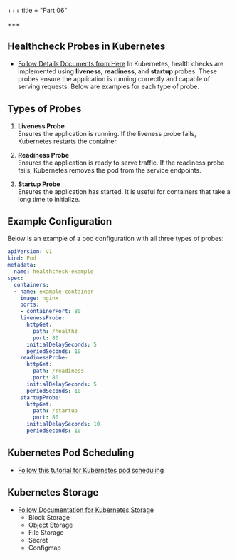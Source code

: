 +++
title = "Part 06"

+++

## Healthcheck Probes in Kubernetes
- [Follow Details Documents from Here](https://k8s.selfstudy.space/part04/index.html) 
In Kubernetes, health checks are implemented using **liveness**, **readiness**, and **startup** probes. These probes ensure the application is running correctly and capable of serving requests. Below are examples for each type of probe.

## Types of Probes

1. **Liveness Probe**  
   Ensures the application is running. If the liveness probe fails, Kubernetes restarts the container.

2. **Readiness Probe**  
   Ensures the application is ready to serve traffic. If the readiness probe fails, Kubernetes removes the pod from the service endpoints.

3. **Startup Probe**  
   Ensures the application has started. It is useful for containers that take a long time to initialize.

## Example Configuration

Below is an example of a pod configuration with all three types of probes:

```yaml
apiVersion: v1
kind: Pod
metadata:
  name: healthcheck-example
spec:
  containers:
  - name: example-container
    image: nginx
    ports:
    - containerPort: 80
    livenessProbe:
      httpGet:
        path: /healthz
        port: 80
      initialDelaySeconds: 5
      periodSeconds: 10
    readinessProbe:
      httpGet:
        path: /readiness
        port: 80
      initialDelaySeconds: 5
      periodSeconds: 10
    startupProbe:
      httpGet:
        path: /startup
        port: 80
      initialDelaySeconds: 10
      periodSeconds: 10
```


## Kubernetes Pod Scheduling 
- [Follow this tutorial for Kubernetes pod scheduling](https://k8s.selfstudy.space/part02/index.html)
## Kubernetes Storage 
- [Follow Documentation for Kubernetes Storage](https://k8s.selfstudy.space/part04/index.html)
  - Block Storage 
  - Object Storage
  - File Storage
  - Secret
  - Configmap
  


